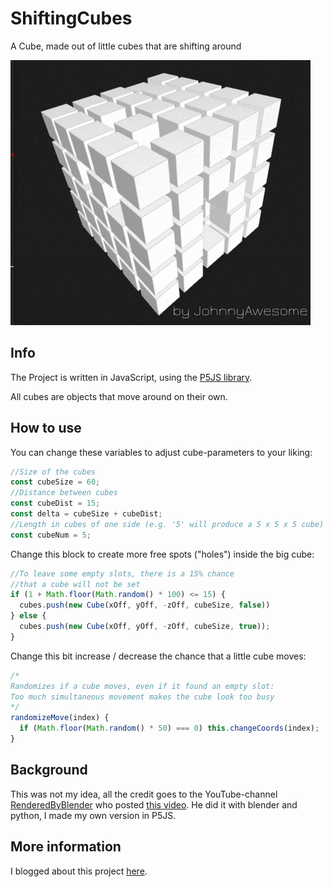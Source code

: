 # ShiftingCubes
A Cube, made out of little cubes that are shifting around

![Shifting Cubes](https://raw.githubusercontent.com/johnnyawesome/ShiftingCubes/master/ShiftingCubes/DemoImages/ShiftingCubes.gif)

## Info

The Project is written in JavaScript, using the [P5JS library](https://p5js.org/).

All cubes are objects that move around on their own.

## How to use

You can change these variables to adjust cube-parameters to your liking:

```javascript
//Size of the cubes
const cubeSize = 60;
//Distance between cubes
const cubeDist = 15;
const delta = cubeSize + cubeDist;
//Length in cubes of one side (e.g. '5' will produce a 5 x 5 x 5 cube)
const cubeNum = 5;
```

Change this block to create more free spots ("holes") inside the big cube:

```js
//To leave some empty slots, there is a 15% chance
//that a cube will not be set
if (1 + Math.floor(Math.random() * 100) <= 15) {
  cubes.push(new Cube(xOff, yOff, -zOff, cubeSize, false))
} else {
  cubes.push(new Cube(xOff, yOff, -zOff, cubeSize, true));
}
```

Change this bit increase / decrease the chance that a little cube moves:

```js
/*
Randomizes if a cube moves, even if it found an empty slot:
Too much simultaneous movement makes the cube look too busy
*/
randomizeMove(index) {
  if (Math.floor(Math.random() * 50) === 0) this.changeCoords(index);
}
```

## Background

This was not my idea, all the credit goes to the YouTube-channel [RenderedByBlender](https://www.youtube.com/channel/UCjwgRphtiLuhYVlEv_0sEdw) who posted [this video](https://www.youtube.com/watch?v=S7kdxLIwsIA).
He did it with blender and python, I made my own version in P5JS.

## More information

I blogged about this project [here](https://breaksome.tech/coding-shifting-cubes-in-p5js/).
